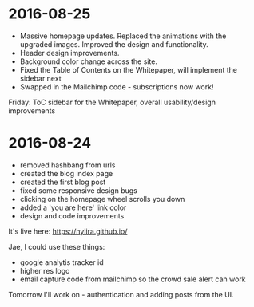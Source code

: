 # 2016-08-25
* Massive homepage updates. Replaced the animations with the upgraded images. Improved the design and functionality.
* Header design improvements.
* Background color change across the site.
* Fixed the Table of Contents on the Whitepaper, will implement the sidebar next
* Swapped in the Mailchimp code - subscriptions now work!

Friday: ToC sidebar for the Whitepaper, overall usability/design improvements

# 2016-08-24
* removed hashbang from urls
* created the blog index page
* created the first blog post
* fixed some responsive design bugs
* clicking on the homepage wheel scrolls you down
* added a 'you are here' link color
* design and code improvements

It's live here: https://nylira.github.io/

Jae, I could use these things:
* google analytis tracker id
* higher res logo
* email capture code from mailchimp so the crowd sale alert can work

Tomorrow I'll work on - authentication and adding posts from the UI.
